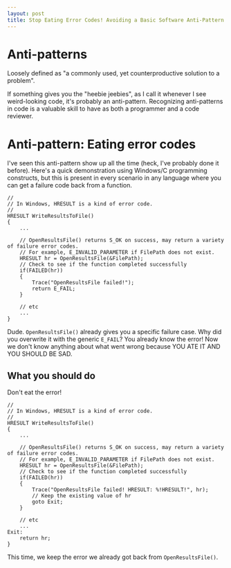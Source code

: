 ```yaml
---
layout: post
title: Stop Eating Error Codes! Avoiding a Basic Software Anti-Pattern
---
```


# Anti-patterns
Loosely defined as "a commonly used, yet counterproductive solution to a problem".

If something gives you the "heebie jeebies", as I call it whenever I see weird-looking code, it's probably an anti-pattern. Recognizing anti-patterns in code is a valuable skill to have as both a programmer and a code reviewer.

# Anti-pattern: Eating error codes
I've seen this anti-pattern show up all the time (heck, I've probably done it before). Here's a quick demonstration using Windows/C programming constructs, but this is present in every scenario in any language where you can get a failure code back from a function.

```
//
// In Windows, HRESULT is a kind of error code.
// 
HRESULT WriteResultsToFile()
{
	...

	// OpenResultsFile() returns S_OK on success, may return a variety of failure error codes.
	// For example, E_INVALID_PARAMETER if FilePath does not exist.
	HRESULT hr = OpenResultsFile(&FilePath);
	// Check to see if the function completed successfully
    if(FAILED(hr))
    {
    	Trace("OpenResultsFile failed!");
    	return E_FAIL;
    }

    // etc
    ...
}
```

Dude. `OpenResultsFile()` already gives you a specific failure case. Why did you overwrite it with the generic `E_FAIL`? You already know the error! Now we don't know anything about what went wrong because YOU ATE IT AND YOU SHOULD BE SAD.

## What you should do
Don't eat the error!

```
//
// In Windows, HRESULT is a kind of error code.
// 
HRESULT WriteResultsToFile()
{
	...

	// OpenResultsFile() returns S_OK on success, may return a variety of failure error codes.
	// For example, E_INVALID_PARAMETER if FilePath does not exist.
	HRESULT hr = OpenResultsFile(&FilePath);
    // Check to see if the function completed successfully
    if(FAILED(hr))
    {
    	Trace("OpenResultsFile failed! HRESULT: %!HRESULT!", hr);
    	// Keep the existing value of hr
    	goto Exit;
    }

    // etc
    ...
Exit:
	return hr;
}
```

This time, we keep the error we already got back from `OpenResultsFile()`.